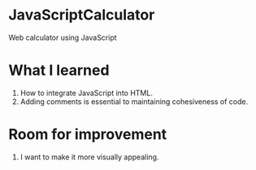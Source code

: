 # JavaScriptCalculator
Web calculator using JavaScript

# What I learned
1. How to integrate JavaScript into HTML.
2. Adding comments is essential to maintaining cohesiveness of code.

# Room for improvement
1. I want to make it more visually appealing.
